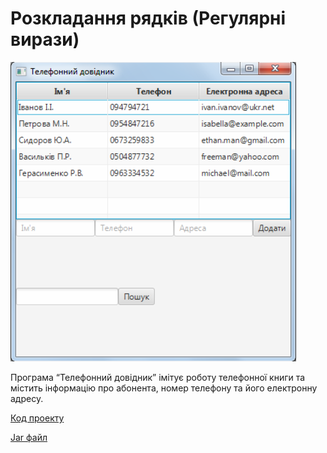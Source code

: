 # Розкладання рядків (Регулярні вирази)

![Скріншот](/images/chapter18.png)

Програма “Телефонний довідник” імітує роботу телефонної книги та містить інформацію про абонента, номер телефону та його електронну адресу.

[Код проекту](https://github.com/atmp-if/javafx/tree/project/PhoneSearch)

[Jar файл](https://github.com/atmp-if/javafx/releases/latest/download/Phone.jar)
